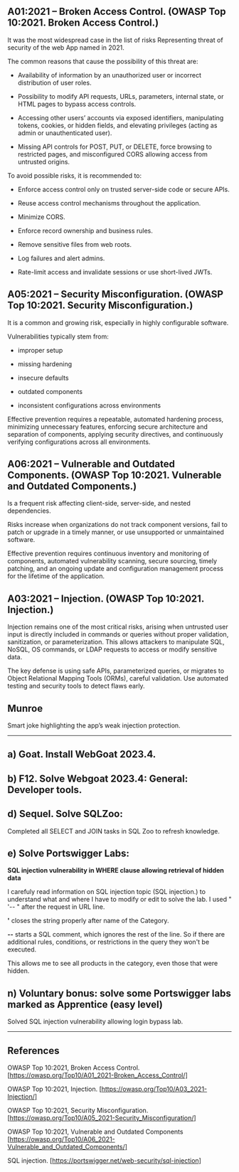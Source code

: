 ## A01:2021 – Broken Access Control. (OWASP Top 10:2021. Broken Access Control.)

It was the most widespread case in the list of risks Representing threat of security of the web App named in 2021.

The common reasons that cause the possibility of this threat are:

- Availability of information by an unauthorized user or incorrect distribution of user roles.

- Possibility to modify API requests, URLs, parameters, internal state, or HTML pages to bypass access controls.

- Accessing other users’ accounts via exposed identifiers, manipulating tokens, cookies, or hidden fields, and elevating privileges (acting as admin or unauthenticated user).

- Missing API controls for POST, PUT, or DELETE, force browsing to restricted pages, and misconfigured CORS allowing access from untrusted origins.

To avoid possible risks, it is recommended to:

-  Enforce access control only on trusted server-side code or secure APIs.
  
-  Reuse access control mechanisms throughout the application.
  
-  Minimize CORS.
   
-  Enforce record ownership and business rules.
  
-  Remove sensitive files from web roots.
  
-  Log failures and alert admins.
 
-  Rate-limit access and invalidate sessions or use short-lived JWTs.

  ## A05:2021 – Security Misconfiguration. (OWASP Top 10:2021. Security Misconfiguration.)
  
  It is a common and growing risk, especially in highly configurable software.

Vulnerabilities typically stem from:

-  improper setup
  
-  missing hardening
  
-  insecure defaults
  
-  outdated components
  
-  inconsistent configurations across environments

Effective prevention requires a repeatable, automated hardening process, 
minimizing unnecessary features, enforcing secure architecture and separation of components, 
applying security directives, and continuously verifying configurations across all environments.

## A06:2021 – Vulnerable and Outdated Components. (OWASP Top 10:2021. Vulnerable and Outdated Components.)

Is a frequent risk affecting client-side, server-side, and nested dependencies.

Risks increase when organizations do not track component versions, fail to patch or upgrade in a timely manner, or use unsupported or unmaintained software.

Effective prevention requires continuous inventory and monitoring of components, 
automated vulnerability scanning, secure sourcing, timely patching, 
and an ongoing update and configuration management process for the lifetime of the application.

## A03:2021 – Injection. (OWASP Top 10:2021. Injection.)

Injection remains one of the most critical risks, arising when untrusted user input is directly
included in commands or queries without proper validation, sanitization, or parameterization. 
This allows attackers to manipulate SQL, NoSQL, OS commands, or LDAP requests to access or modify sensitive data. 

The key defense is using safe APIs, parameterized queries, or migrates to Object Relational Mapping Tools (ORMs), careful validation. 
Use automated testing and security tools to detect flaws early.

## Munroe

Smart joke highlighting the app’s weak injection protection.

----
## a) Goat. Install WebGoat 2023.4.
## b) F12. Solve Webgoat 2023.4: General: Developer tools.

## d) Sequel. Solve SQLZoo:

Completed all SELECT and JOIN tasks in SQL Zoo to refresh knowledge.

## e) Solve Portswigger Labs: 

**SQL injection vulnerability in WHERE clause allowing retrieval of hidden data**

I carefuly read information on SQL injection topic (SQL injection.) to understand what and where I have to modify or edit to solve the lab. I used " '-- " after the request in URL line.

**'** closes the string properly after name of the Category.

**--** starts a SQL comment, which ignores the rest of the line. So if there are additional rules, conditions, or restrictions in the query they won't be executed.

This allows me to see all products in the category, even those that were hidden.

## n) Voluntary bonus: solve some Portswigger labs marked as Apprentice (easy level)

Solved SQL injection vulnerability allowing login bypass lab.

----


## References 

OWASP Top 10:2021, Broken Access Control. [https://owasp.org/Top10/A01_2021-Broken_Access_Control/]

OWASP Top 10:2021, Injection. [https://owasp.org/Top10/A03_2021-Injection/]

OWASP Top 10:2021, Security Misconfiguration. [https://owasp.org/Top10/A05_2021-Security_Misconfiguration/]

OWASP Top 10:2021, Vulnerable and Outdated Components [https://owasp.org/Top10/A06_2021-Vulnerable_and_Outdated_Components/]

SQL injection. [https://portswigger.net/web-security/sql-injection]

